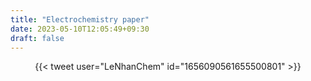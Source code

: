 ```yaml
---
title: "Electrochemistry paper"
date: 2023-05-10T12:05:49+09:30
draft: false
---
```


<center>{{< tweet user="LeNhanChem" id="1656090561655500801" >}}</center>

<!--more-->
